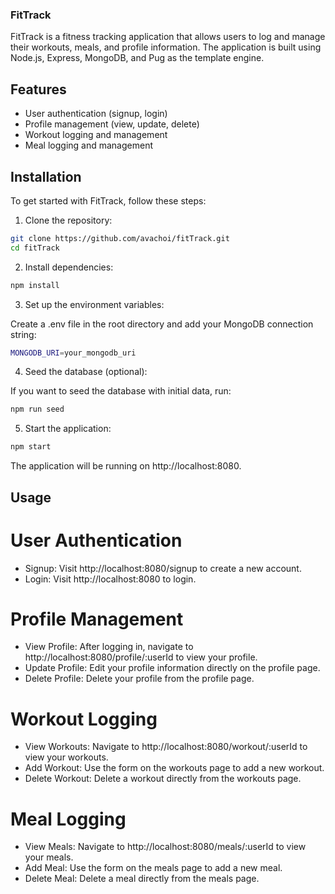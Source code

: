 ### FitTrack

FitTrack is a fitness tracking application that allows users to log and manage their workouts, meals, and profile information. The application is built using Node.js, Express, MongoDB, and Pug as the template engine.

## Features

- User authentication (signup, login)
- Profile management (view, update, delete)
- Workout logging and management
- Meal logging and management

## Installation

To get started with FitTrack, follow these steps:

1. Clone the repository:

```bash
git clone https://github.com/avachoi/fitTrack.git
cd fitTrack
```

2. Install dependencies:

```bash
npm install
```

3. Set up the environment variables:

Create a .env file in the root directory and add your MongoDB connection string:

```bash
MONGODB_URI=your_mongodb_uri
```

4. Seed the database (optional):

If you want to seed the database with initial data, run:

```bash
npm run seed
```

5. Start the application:

```bash
npm start
```

The application will be running on http://localhost:8080.

## Usage

# User Authentication

- Signup: Visit http://localhost:8080/signup to create a new account.
- Login: Visit http://localhost:8080 to login.

# Profile Management

- View Profile: After logging in, navigate to http://localhost:8080/profile/:userId to view your profile.
- Update Profile: Edit your profile information directly on the profile page.
- Delete Profile: Delete your profile from the profile page.

# Workout Logging

- View Workouts: Navigate to http://localhost:8080/workout/:userId to view your workouts.
- Add Workout: Use the form on the workouts page to add a new workout.
- Delete Workout: Delete a workout directly from the workouts page.

# Meal Logging

- View Meals: Navigate to http://localhost:8080/meals/:userId to view your meals.
- Add Meal: Use the form on the meals page to add a new meal.
- Delete Meal: Delete a meal directly from the meals page.
